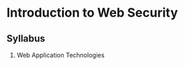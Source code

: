 # Introduction to Web Security

## Syllabus
1. Web Application Technologies 

[Web Application Technologies]: ./lessons/web_application_technologies/lessonplan.md




